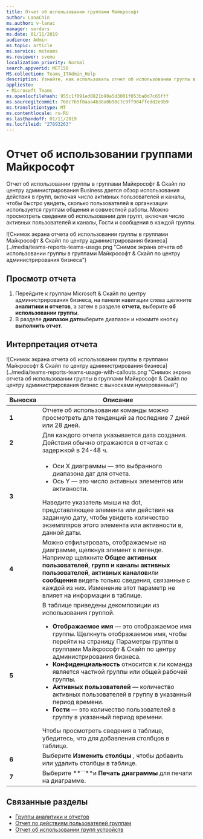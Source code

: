 ```yaml
---
title: Отчет об использовании группами Майкрософт
author: LanaChin
ms.author: v-lanac
manager: serdars
ms.date: 01/11/2019
audience: Admin
ms.topic: article
ms.service: msteams
ms.reviewer: svemu
localization_priority: Normal
search.appverid: MET150
MS.collection: Teams_ITAdmin_Help
description: Узнайте, как использовать отчет об использовании группы в группами Майкрософт & Скайп по центру администрирования Business для получения обзор действий по группам в организации.
appliesto:
- Microsoft Teams
ms.openlocfilehash: 955c1f091ed0821b90a5d3001f053ba0d7c65fff
ms.sourcegitcommit: 768c7b5f0aaa4b38a0b98c7c9ff904ffedd2e9b9
ms.translationtype: MT
ms.contentlocale: ru-RU
ms.lasthandoff: 01/11/2019
ms.locfileid: "27893263"
---
```

# <a name="microsoft-teams-usage-report"></a>Отчет об использовании группами Майкрософт

Отчет об использовании группы в группами Майкрософт & Скайп по центру администрирования Business дается обзор использования действия в групп, включая число активных пользователей и каналы, чтобы быстро увидеть, сколько пользователей в организации используется группам общения и совместной работы. Можно просмотреть сведения об использовании для групп, включая число активных пользователей и каналы, Гости и сообщения в каждой группы.

![Снимок экрана отчета об использовании группы в группами Майкрософт & Скайп по центру администрирования бизнеса] (../media/teams-reports-teams-usage.png "Снимок экрана отчета об использовании группы в группами Майкрософт & Скайп по центру администрирования бизнеса")

## <a name="view-the-report"></a>Просмотр отчета

1. Перейдите к группам Microsoft & Скайп по центру администрирования бизнеса, на панели навигации слева щелкните **аналитики и отчетов**, а затем в разделе **отчета**, выберите **об использовании группы**. 
2. В разделе **диапазон дат**выберите диапазон и нажмите кнопку **выполнить отчет**.

## <a name="interpret-the-report"></a>Интерпретация отчета

![Снимок экрана отчета об использовании группы в группами Майкрософт & Скайп по центру администрирования бизнеса] (../media/teams-reports-teams-usage-with-callouts.png "Снимок экрана отчета об использовании группы в группами Майкрософт & Скайп по центру администрирования бизнес с выносками нумерованный")

|Выноска |Описание  |
|--------|-------------|
|**1**   |Отчете об использовании команды можно просмотреть для тенденций за последние 7 дней или 28 дней. |
|**2**   |Для каждого отчета указывается дата создания. Действия обычно отражаются в отчетах с задержкой в 24-48 ч. |
|**3**   |<ul><li>Оси X диаграммы — это выбранного диапазона дат для отчета.</li> <li> Ось Y — это число активных элементов или активности.</li> </ul>Наведите указатель мыши на dot, представляющее элемента или действия на заданную дату, чтобы увидеть количество экземпляров этого элемента или активности в, данной даты.|
|**4**   |Можно отфильтровать, отображаемые на диаграмме, щелкнув элемент в легенде. Например щелкните **Общее активных пользователей**, **групп и каналы активных пользователей**, **активных каналов**или **сообщения** видеть только сведения, связанные с каждой из них. Изменение этот параметр не влияет на информации в таблице. |
|**5**   |В таблице приведены декомпозиции из использования группой. <ul><li>**Отображаемое имя** — это отображаемое имя группы. Щелкнуть отображаемое имя, чтобы перейти на страницу Параметры группы в группами Майкрософт & Скайп по центру администрирования бизнеса. </li> <li>**Конфиденциальность** относится к ли команда является частной группы или общей рабочей группы.</li> <li>**Активных пользователей** — количество активных пользователей в группу в указанный период времени.</li><li>**Гости** — это количество пользователей в группу в указанный период времени.</li> </li> </ul>Чтобы просмотреть сведения в таблице, убедитесь, что для добавления столбцов в таблице. |
|**6**   |Выберите **Изменить столбцы** , чтобы добавить или удалить столбцы в таблице. 
|**7**   |Выберите **˙˙˙**и **Печать диаграммы** для печати на диаграмме. |

## <a name="related-topics"></a>Связанные разделы
- [Группы аналитики и отчетов](teams-reporting-reference.md)
- [Отчет по действиям пользователей группам](user-activity-report.md)
- [Отчет об использовании групп устройств](device-usage-report.md)
